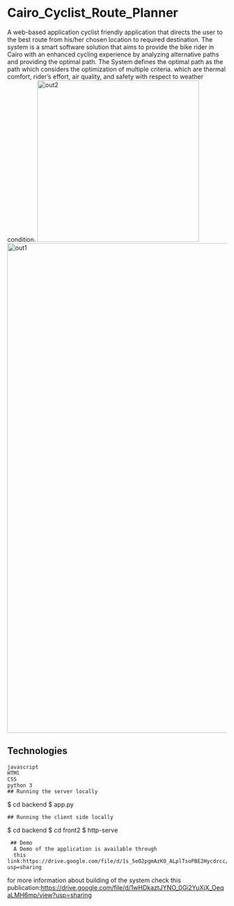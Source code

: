 # Cairo_Cyclist_Route_Planner
A web-based application cyclist friendly application that directs the user to the best route from his/her chosen location to required destination.
The system is a smart software solution that aims to provide the bike rider in Cairo with
an enhanced cycling experience by analyzing alternative paths and providing the optimal
path. The System defines the optimal path as the path which considers the optimization
of multiple criteria. which are thermal comfort, rider’s effort, air quality, and safety with respect to weather condition.
<img width="371" alt="out2" src="https://user-images.githubusercontent.com/86028780/174603224-bdb9f2e6-279d-47f8-963b-26842925e1c3.png">
<img width="1124" alt="out1" src="https://user-images.githubusercontent.com/86028780/174603203-ab891d66-d9bf-4f6b-a645-fb57239890f1.png">
## Technologies
```
javascript
HTMl
CSS
python 3
## Running the server locally
```
$ cd backend
$ app.py
```
## Running the client side locally
```
$ cd backend
$ cd front2
$ http-serve
```
 ## Demo
  A Demo of the application is available through
  this link:https://drive.google.com/file/d/1s_5eO2pgmAzKO_ALplTsoPBE2Hycdrcc/view?usp=sharing
  ```
  for more information about building of the system check this publication:https://drive.google.com/file/d/1wHDkaztJYNO_0Gi2YuXjX_OeqaLMH6mp/view?usp=sharing
